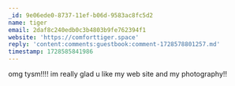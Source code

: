 ```yaml
---
_id: 9e06ede0-8737-11ef-b06d-9583ac8fc5d2
name: tiger
email: 2daf8c240edb0c3b4803b9fe762394f1
website: 'https://comforttiger.space'
reply: 'content:comments:guestbook:comment-1728578801257.md'
timestamp: 1728585841986
---
```

omg tysm!!!! im really glad u like my web site and my photography!!
